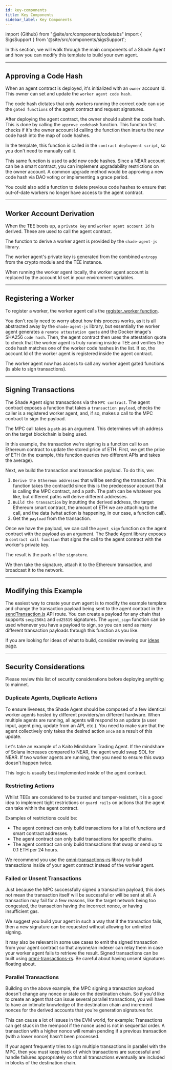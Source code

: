 ```yaml
---
id: key-components
title: Key Components
sidebar_label: Key Components
---
```


import {Github} from "@site/src/components/codetabs"
import { SigsSupport } from '@site/src/components/sigsSupport';

In this section, we will walk through the main components of a Shade Agent and how you can modify this template to build your own agent.

---

## Approving a Code Hash

When an agent contract is deployed, it's initialized with an `owner` account Id. This owner can set and update the `worker agent code hash`.

The code hash dictates that only workers running the correct code can use the `gated functions` of the agent contract and request signatures.

After deploying the agent contract, the owner should submit the code hash. This is done by calling the `approve_codehash` function. This function first checks if it's the owner account Id calling the function then inserts the new code hash into the map of code hashes.

<Github fname="lib.rs" language="rust"
    url="https://github.com/PiVortex/shade-agent-template/blob/main/contract/src/lib.rs#L62-L65"
    start="62" end="65" />

In the template, this function is called in the `contract deployment script`, so you don't need to manually call it.

This same function is used to add new code hashes. Since a NEAR account can be a smart contract, you can implement upgradability restrictions on the owner account. A common upgrade method would be approving a new code hash via DAO voting or implementing a grace period.

You could also add a function to delete previous code hashes to ensure that out-of-date workers no longer have access to the agent contract.

---

## Worker Account Derivation 

When the TEE boots up, a `private key` and `worker agent account Id` is derived. These are used to call the agent contract.

The function to derive a worker agent is provided by the `shade-agent-js` library.

<Github fname="register.js" language="javascript"
    url="https://github.com/PiVortex/shade-agent-template/blob/main/pages/api/derive.js#L19"
    start="19" end="19" />

The worker agent's private key is generated from the combined `entropy` from the crypto module and the TEE instance. 

When running the worker agent locally, the worker agent account is replaced by the account Id set in your environment variables.

---

## Registering a Worker 

To register a worker, the worker agent calls the [register_worker function](https://github.com/PiVortex/shade-agent-template/blob/main/contract/src/lib.rs#L79-L101).

<Github fname="register.js" language="javascript"
    url="https://github.com/PiVortex/shade-agent-template/blob/main/pages/api/register.js#L12"
    start="12" end="12" />

You don't really need to worry about how this process works, as it is all abstracted away by the `shade-agent-js` library, but essentially the worker agent generates a `remote attestation quote` and the Docker image's SHA256 `code hash`. Then, the agent contract then uses the attestation quote to check that the worker agent is truly running inside a TEE and verifies the code hash matches one of the worker code hashes in the list. If so, the account Id of the worker agent is registered inside the agent contract.

<Github fname="lib.rs" language="rust"
    url="https://github.com/PiVortex/shade-agent-template/blob/main/contract/src/lib.rs#L94-L98"
    start="94" end="98" />

The worker agent now has access to call any worker agent gated functions (is able to sign transactions).

---

## Signing Transactions

The Shade Agent signs transactions via the `MPC contract`. The agent contract exposes a function that takes a `transaction payload`, checks the caller is a registered worker agent, and, if so, makes a call to the MPC contract to sign the payload. 

<Github fname="lib.rs" language="rust"
    url="https://github.com/PiVortex/shade-agent-template/blob/main/contract/src/lib.rs#L68-L75"
    start="68" end="75" />

The MPC call takes a `path` as an argument. This determines which address on the target blockchain is being used.

In this example, the transaction we're signing is a function call to an Ethereum contract to update the stored price of ETH. First, we get the price of ETH (in the example, this function queries two different APIs and takes the average).

<Github fname="sendTransaction.js" language="javascript"
    url="https://github.com/PiVortex/shade-agent-template/blob/main/pages/api/sendTransaction.js#L15"
    start="15" end="15" />

Next, we build the transaction and transaction payload. To do this, we:
1. `Derive the Ethereum addresses` that will be sending the transaction. This function takes the contractId since this is the predecessor account that is calling the MPC contract, and a path. The path can be whatever you like, but different paths will derive different addresses.
2. `Build the transaction` by inputting the derived address, the target Ethereum smart contract, the amount of ETH we are attaching to the call, and the data (what action is happening, in our case, a function call).
3. Get the `payload` from the transaction.

<Github fname="sendTransaction.js" language="javascript"
    url="https://github.com/PiVortex/shade-agent-template/blob/main/pages/api/sendTransaction.js#L58-L66"
    start="58" end="66" />

Once we have the payload, we can call the `agent_sign` function on the agent contract with the payload as an argument. The Shade Agent library exposes a `contract call function` that signs the call to the agent contract with the worker's private key.

<Github fname="sendTransaction.js" language="javascript"
    url="https://github.com/PiVortex/shade-agent-template/blob/main/pages/api/sendTransaction.js#L24-L29"
    start="24" end="29" />

The result is the parts of the `signature`.

We then take the signature, attach it to the Ethereum transaction, and broadcast it to the network.

<Github fname="sendTransaction.js" language="javascript"
    url="https://github.com/PiVortex/shade-agent-template/blob/main/pages/api/sendTransaction.js#L42-L52"
    start="42" end="52" />

---

## Modifying this Example 

The easiest way to create your own agent is to modify the example template and change the transaction payload being sent to the agent contract in the [sendTransaction.js](https://github.com/PiVortex/shade-agent-template/blob/main/pages/api/sendTransaction.js) API route. You can create a payload for any chain that supports `secp256k1` and `ed25519` signatures. The `agent_sign` function can be used whenever you have a payload to sign, so you can send as many different transaction payloads through this function as you like.

If you are looking for ideas of what to build, consider reviewing our [ideas page](./examples.md).

---

## Security Considerations

Please review this list of security considerations before deploying anything to mainnet.

### Duplicate Agents, Duplicate Actions

To ensure liveness, the Shade Agent should be composed of a few identical worker agents hosted by different providers/on different hardware. When multiple agents are running, all agents will respond to an update (a user input, agent ping, update from an API, etc.). You need to make sure that the agent collectively only takes the desired action `once` as a result of this update. 

Let's take an example of a Kaito Mindshare Trading Agent. If the mindshare of Solana increases compared to NEAR, the agent would swap SOL for NEAR. If two worker agents are running, then you need to ensure this swap doesn't happen twice.

This logic is usually best implemented inside of the agent contract.

### Restricting Actions

Whilst TEEs are considered to be trusted and tamper-resistant, it is a good idea to implement tight restrictions or `guard rails` on actions that the agent can take within the agent contract. 

Examples of restrictions could be:
- The agent contract can only build transactions for a list of functions and smart contract addresses.
- The agent contract can only build transactions for specific chains.
- The agent contract can only build transactions that swap or send up to 0.1 ETH per 24 hours.

We recommend you use the [omni-transactions-rs](https://github.com/near/omni-transaction-rs) library to build transactions inside of your agent contract instead of the worker agent. 

### Failed or Unsent Transactions

Just because the MPC successfully signed a transaction payload, this does not mean the transaction itself will be successful or will be sent at all. A transaction may fail for a few reasons, like the target network being too congested, the transaction having the incorrect nonce, or having insufficient gas.

We suggest you build your agent in such a way that if the transaction fails, then a new signature can be requested without allowing for unlimited signing.

It may also be relevant in some use cases to emit the signed transaction from your agent contract so that anyone/an indexer can relay them in case your worker agent fails to retrieve the result. Signed transactions can be built using [omni-transactions-rs](https://github.com/near/omni-transaction-rs). Be careful about having unsent signatures floating about.

### Parallel Transactions

Building on the above example, the MPC signing a transaction payload doesn't change any nonce or state on the destination chain. So if you'd like to create an agent that can issue several parallel transactions, you will have to have an intimate knowledge of the destination chain and increment nonces for the derived accounts that you're generation signatures for.

This can cause a lot of issues in the EVM world, for example: Transactions can get stuck in the mempool if the nonce used is not in sequential order. A transaction with a higher nonce will remain pending if a previous transaction (with a lower nonce) hasn't been processed.

If your agent frequently tries to sign multiple transactions in parallel with the MPC, then you must keep track of which transactions are successful and handle failures appropriately so that all transactions eventually are included in blocks of the destination chain.

<SigsSupport />
